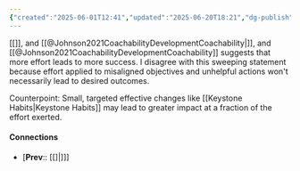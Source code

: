 ```yaml
---
{"created":"2025-06-01T12:41","updated":"2025-06-20T18:21","dg-publish":true,"dg-path":"Zettels/(3B5B2) Effort doesn't always lead to success.md","permalink":"/zettels/3-b5-b2-effort-doesn-t-always-lead-to-success/","dgPassFrontmatter":true,"noteIcon":"1"}
---
```


[[]], and [[@Johnson2021CoachabilityDevelopmentCoachability\|]], and [[@Johnson2021CoachabilityDevelopmentCoachability]] suggests that more effort leads to more success. I disagree with this sweeping statement because effort applied to misaligned objectives and unhelpful actions won't necessarily lead to desired outcomes. 

Counterpoint: Small, targeted effective changes like [[Keystone Habits\|Keystone Habits]] may lead to greater impact at a fraction of the effort exerted. 

#### Connections
- [**Prev**:: [[]\|]]] 